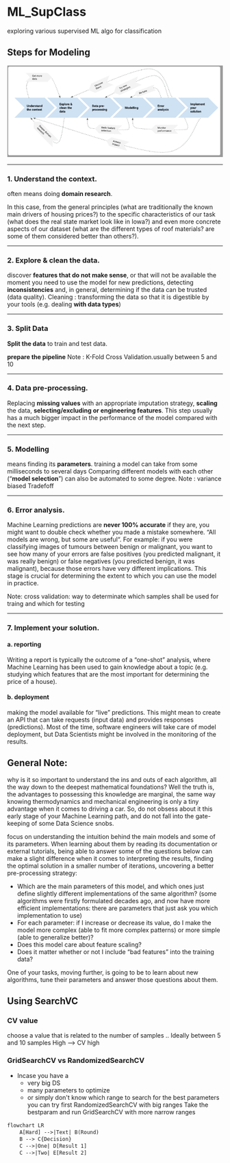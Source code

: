 # ML_SupClass
exploring various supervised ML algo for classification


## Steps for Modeling
![image](steps.png)

------------
### 1. Understand the context.
often means doing **domain research**.

In this case,
 from the general principles (what are traditionally the known main drivers of housing prices?) 
 to the specific characteristics of our task (what does the real state market look like in Iowa?)
 and even more concrete aspects of our dataset (what are the different types of roof materials? are some of them considered better than others?).

-------------
### 2. Explore & clean the data.
discover **features that do not make sense**, or that will not be available the moment you need to use the model for new predictions, 
detecting **inconsistencies** and, in general, determining if the data can be trusted (data quality). 
Cleaning : transforming the data so that it is digestible by your tools (e.g. dealing **with data types**)

----------
### 3. Split Data
**Split the data** to train and test data.

**prepare the pipeline**
Note : K-Fold Cross Validation.usually between 5 and 10

---------
### 4. Data pre-processing.
Replacing **missing values** with an appropriate imputation strategy, 
**scaling** the data, 
**selecting/excluding or engineering features**.
This step usually has a much bigger impact in the performance of the model compared with the next step.

--------
### 5. Modelling
means finding its **parameters**.
training a model can take from some milliseconds to several days
Comparing different models with each other (“**model selection**”) can also be automated to some degree.
Note : variance biased Tradefoff

---------
### 6. Error analysis.
Machine Learning predictions are **never 100% accurate**
if they are, you might want to double check whether you made a mistake somewhere. “All models are wrong, but some are useful“.
For example: if you were classifying images of tumours between benign or malignant, you want to see how many of your errors are false positives (you predicted malignant, it was really benign) or false negatives (you predicted benign, it was malignant), because those errors have very different implications. 
This stage is crucial for determining the extent to which you can use the model in practice.

Note: cross validation: way to determinate which samples shall be used for traing and which for testing

---------------
### 7. Implement your solution.
#### a. reporting
Writing a report is typically the outcome of a “one-shot” analysis, where Machine Learning has been used to gain knowledge about a topic (e.g. studying which features that are the most important for determining the price of a house). 
#### b. deployment
 making the model available for “live” predictions. 
 This might mean to create an API that can take requests (input data) and provides responses (predictions). 
 Most of the time, software engineers will take care of model deployment, but Data Scientists might be involved in the monitoring of the results.


 ## General Note:
 why is it so important to understand the ins and outs of each algorithm, all the way down to the deepest mathematical foundations? 
 Well the truth is, the advantages to possessing this knowledge are marginal, the same way knowing thermodynamics and mechanical engineering is only a tiny advantage when it comes to driving a car. 
 So, do not obsess about it this early stage of your Machine Learning path, and do not fall into the gate-keeping of some Data Science snobs.

focus on understanding the intuition behind the main models and some of its parameters. 
When learning about them by reading its documentation or external tutorials, 
being able to answer some of the questions below can make a slight difference when it comes to interpreting the results, finding the optimal solution in a smaller number of iterations, uncovering a better pre-processing strategy:

 - Which are the main parameters of this model, and which ones just define slightly different implementations of the same algorithm? (some algorithms were firstly formulated decades ago, and now have more efficient implementations: there are parameters that just ask you which implementation to use)
 - For each parameter: if I increase or decrease its value, do I make the model more complex (able to fit more complex patterns) or more simple (able to generalize better)?
 - Does this model care about feature scaling?
 - Does it matter whether or not I include “bad features” into the training data?
 
One of your tasks, moving further, is going to be to learn about new algorithms, tune their parameters and answer those questions about them.


## Using SearchVC

### CV value
choose a value that is related to the number of samples .. 
Ideally between 5 and 10
samples High --> CV high 

### GridSearchCV vs RandomizedSearchCV
- Incase you have a 
    - very big DS
    - many parameters to optimize
    - or simply don't know which range to search for the best parameters
you can try first RandomizedSearchCV with big ranges 
Take the bestparam and run GridSearchCV with more narrow ranges 


```mermaid
flowchart LR
    A[Hard] -->|Text| B(Round)
    B --> C{Decision}
    C -->|One| D[Result 1]
    C -->|Two| E[Result 2]
```